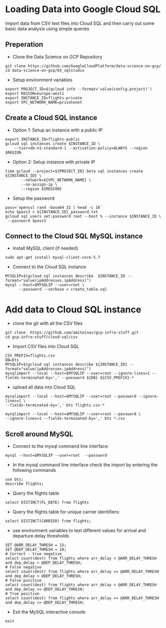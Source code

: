 # Loading Data into Google Cloud SQL
Import data from CSV text files into Cloud SQL and then carry out some basic data analysis using simple queries

## Preperation
* Clone the Data Science on GCP Repository
```
git clone https://github.com/GoogleCloudPlatform/data-science-on-gcp/
cd data-science-on-gcp/03_sqlstudio
```
* Setup environment variables
```
export PROJECT_ID=$(gcloud info --format='value(config.project)')
export REGION=europe-west1
export INSTANCE_ID=flights-private
export VPC_NETWORK_NAME=privatenet
```

## Create a Cloud SQL instance 

* Option 1: Setup an instance with a public IP
```
export INSTANCE_ID=flights-public
gcloud sql instances create $INSTANCE_ID \
    --tier=db-n1-standard-1 --activation-policy=ALWAYS --region $REGION
```

* Option 2: Setup instance with private IP
```
time gcloud --project=${PROJECT_ID} beta sql instances create ${INSTANCE_ID} \
       --network=${VPC_NETWORK_NAME} \
       --no-assign-ip \
       --region ${REGION}
```

* Setup the password
```
pass=`openssl rand -base64 32 | head -c 16`
echo $pass3 > ${INSTANCE_ID}_password.txt
gcloud sql users set-password root --host % --instance $INSTANCE_ID \
 --password $pass3
```
## Connect to the Cloud SQL MySQL instance
* Install MySQL client (if needed)
```
sudo apt-get install mysql-client-core-5.7
```
* Connect to the Cloud SQL instance
```
MYSQLIP=$(gcloud sql instances describe  $INSTANCE_ID --format="value(ipAddresses.ipAddress)")
mysql --host=$MYSQLIP --user=root \
      --password --verbose < create_table.sql
```

# Add data to Cloud SQL instance
* clone the git with all the CSV files
```
git clone  https://github.com/amiteinav/gcp-infra-stuff.git
cd gcp-infra-stuff/cloud-sql/csv
```
* Import CSV files into Cloud SQL
```
CSV_PREFIX=flights.csv
DB=bts
MYSQLIP=$(gcloud sql instances describe ${INSTANCE_ID} --format="value(ipAddresses.ipAddress)")
mysqlimport --local --host=$MYSQLIP --user=root --ignore-lines=1 --fields-terminated-by=',' --password ${DB} ${CSV_PREFIX}-*
``` 
* upload all data into Cloud SQL
```
mysqlimport --local --host=$MYSQLIP --user=root --password --ignore-lines=1 \
--fields-terminated-by=',' bts flights.csv-*

mysqlimport --local --host=$MYSQLIP --user=root --password \
--ignore-lines=1 --fields-terminated-by=',' bts *.csv
```

## Scroll around MySQL
* Connect to the mysql command line interface:
```
mysql --host=$MYSQLIP --user=root  --password
```
* In the mysql command line interface check the import by entering the following commands
```
use bts;
describe flights;
```
* Query the flights table
```
select DISTINCT(FL_DATE) from flights
```
* Query the flights table for unique carrier identifiers:
```
select DISTINCT(CARRIER) from flights;
```
* use environment variables to test different values for arrival and departure delay thresholds
```
SET @ARR_DELAY_THRESH = 15;
SET @DEP_DELAY_THRESH = 10;
# Correct - true negative
select count(dest) from flights where arr_delay < @ARR_DELAY_THRESH and dep_delay < @DEP_DELAY_THRESH;
# False negative
select count(dest) from flights where arr_delay >= @ARR_DELAY_THRESH and dep_delay < @DEP_DELAY_THRESH;
# False positive
select count(dest) from flights where arr_delay < @ARR_DELAY_THRESH and dep_delay >= @DEP_DELAY_THRESH;
# True positive
select count(dest) from flights where arr_delay >= @ARR_DELAY_THRESH and dep_delay >= @DEP_DELAY_THRESH;
```
* Exit the MySQL interactive console
```
exit
```
